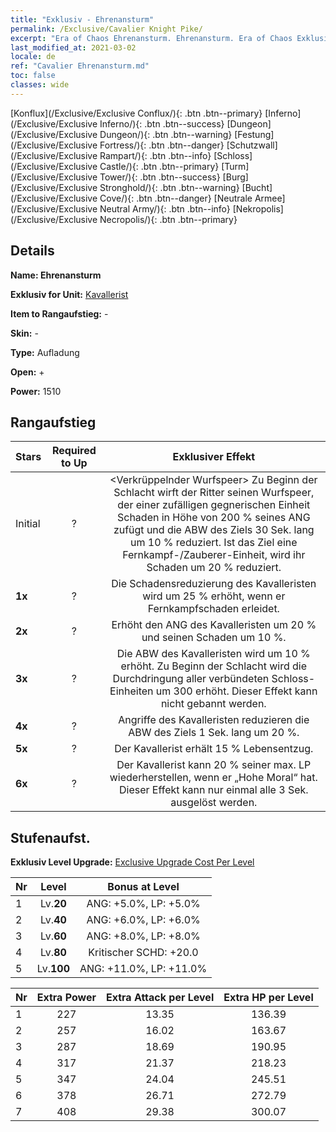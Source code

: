 ```yaml
---
title: "Exklusiv - Ehrenansturm"
permalink: /Exclusive/Cavalier Knight Pike/
excerpt: "Era of Chaos Ehrenansturm. Ehrenansturm. Era of Chaos Exklusiv Ehrenansturm. Kavallerist Exklusiv."
last_modified_at: 2021-03-02
locale: de
ref: "Cavalier Ehrenansturm.md"
toc: false
classes: wide
---
```

 [Konflux](/Exclusive/Exclusive Conflux/){: .btn .btn--primary} [Inferno](/Exclusive/Exclusive Inferno/){: .btn .btn--success} [Dungeon](/Exclusive/Exclusive Dungeon/){: .btn .btn--warning} [Festung](/Exclusive/Exclusive Fortress/){: .btn .btn--danger} [Schutzwall](/Exclusive/Exclusive Rampart/){: .btn .btn--info} [Schloss](/Exclusive/Exclusive Castle/){: .btn .btn--primary} [Turm](/Exclusive/Exclusive Tower/){: .btn .btn--success} [Burg](/Exclusive/Exclusive Stronghold/){: .btn .btn--warning} [Bucht](/Exclusive/Exclusive Cove/){: .btn .btn--danger} [Neutrale Armee](/Exclusive/Exclusive Neutral Army/){: .btn .btn--info} [Nekropolis](/Exclusive/Exclusive Necropolis/){: .btn .btn--primary} 

## Details
 **Name: Ehrenansturm** 

 **Exklusiv for Unit:** [Kavallerist](/units/Cavalier/) 

 **Item to Rangaufstieg:** -

 **Skin:** -

 **Type:** Aufladung

 **Open:** +

 **Power:** 1510

## Rangaufstieg

  |     Stars    |  Required to Up | Exklusiver Effekt |
  |:-------------|:---------------:|:---------------:|
  |  Initial  | ? | <Verkrüppelnder Wurfspeer> Zu Beginn der Schlacht wirft der Ritter seinen Wurfspeer, der einer zufälligen gegnerischen Einheit Schaden in Höhe von 200 % seines ANG zufügt und die ABW des Ziels 30 Sek. lang um 10 % reduziert. Ist das Ziel eine Fernkampf-/Zauberer-Einheit, wird ihr Schaden um 20 % reduziert. |
  | **1x** <i class="fas fa-star"/> | ? | Die Schadensreduzierung des Kavalleristen wird um 25 % erhöht, wenn er Fernkampfschaden erleidet. |
  | **2x** <i class="fas fa-star"/> | ? | Erhöht den ANG des Kavalleristen um 20 % und seinen Schaden um 10 %. |
  | **3x** <i class="fas fa-star"/> | ? | Die ABW des Kavalleristen wird um 10 % erhöht. Zu Beginn der Schlacht wird die Durchdringung aller verbündeten Schloss-Einheiten um 300 erhöht. Dieser Effekt kann nicht gebannt werden. |
  | **4x** <i class="fas fa-star"/> | ? | Angriffe des Kavalleristen reduzieren die ABW des Ziels 1 Sek. lang um 20 %. |
  | **5x** <i class="fas fa-star"/> | ? | Der Kavallerist erhält 15 % Lebensentzug. |
  | **6x** <i class="fas fa-star"/> | ? | Der Kavallerist kann 20 % seiner max. LP wiederherstellen, wenn er „Hohe Moral“ hat. Dieser Effekt kann nur einmal alle 3 Sek. ausgelöst werden. |


## Stufenaufst.
 **Exklusiv Level Upgrade:** [Exclusive Upgrade Cost Per Level](/Exclusive/ExclusiveUpgradeCostPerLevel/)

  |  Nr  |   Level  | Bonus at Level |
  |:-----|:--------:|:--------------:|
  | 1 | Lv.**20** | ANG: +5.0%, LP: +5.0% |
  | 2 | Lv.**40** | ANG: +6.0%, LP: +6.0% |
  | 3 | Lv.**60** | ANG: +8.0%, LP: +8.0% |
  | 4 | Lv.**80** | Kritischer SCHD: +20.0 |
  | 5 | Lv.**100** | ANG: +11.0%, LP: +11.0% |


  |  Nr  |  Extra Power | Extra Attack per Level | Extra HP per Level |
  |:-----|:--------:|:--------:|:--------:|
  | 1 | 227 | 13.35 | 136.39 |
  | 2 | 257 | 16.02 | 163.67 |
  | 3 | 287 | 18.69 | 190.95 |
  | 4 | 317 | 21.37 | 218.23 |
  | 5 | 347 | 24.04 | 245.51 |
  | 6 | 378 | 26.71 | 272.79 |
  | 7 | 408 | 29.38 | 300.07 |


